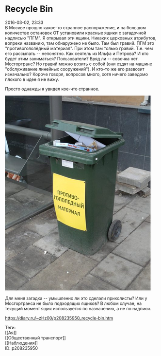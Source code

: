 Recycle Bin
============

   
 2016-03-02, 23:33   
  В Москве прошло какое-то странное распоряжение, и на большом количестве остановок ОТ установили красные ящики с загадочной надписью "ПГМ". Я открывал эти ящики. Никаких церковных атрибутов, вопреки названию, там обнаружено не было. Там был гравий. ПГМ это "противогололёдный материал". При этом там только гравий. Т.е. чем его рассыпать -- непонятно. Как сеятель из Ильфа и Петрова? И кто будет этим заниматься? Пользователи? Вряд ли -- совочка нет. Мосгортранс? Но гравий можно возить с собой (они ездят на машине "обслуживание линейных сооружений"). И кто-то же его развозит изначально? Короче говоря, вопросов много, хотя ничего заведомо плохого в идее я не вижу.   
   
 Просто однажды я увидел кое-что странное.   
   
   [![](pics/vHXh196l.jpg)](https://i.imgur.com/vHXh196.jpg)     
   
 Для меня загадка -- умышленно ли это сделали приколисты? Или у Мосгортранса не было подходящих ящиков? В любом случае, на текущий момент ящик используется по назначению, а не по надписи.   
    
 <https://diary.ru/~zHz00/p208235950_recycle-bin.htm>   
   
 Теги:   
 [[Ая]]   
 [[Общественный транспорт]]   
 [[Наблюдения]]   
 ID: p208235950